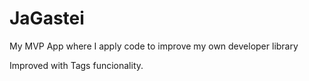 # JaGastei
My MVP App where I apply code to improve my own developer library

Improved with Tags funcionality.
